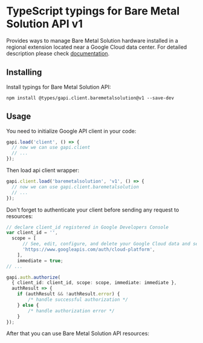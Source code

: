 # TypeScript typings for Bare Metal Solution API v1

Provides ways to manage Bare Metal Solution hardware installed in a regional extension located near a Google Cloud data center.
For detailed description please check [documentation](https://cloud.google.com/bare-metal).

## Installing

Install typings for Bare Metal Solution API:

```
npm install @types/gapi.client.baremetalsolution@v1 --save-dev
```

## Usage

You need to initialize Google API client in your code:

```typescript
gapi.load('client', () => {
  // now we can use gapi.client
  // ...
});
```

Then load api client wrapper:

```typescript
gapi.client.load('baremetalsolution', 'v1', () => {
  // now we can use gapi.client.baremetalsolution
  // ...
});
```

Don't forget to authenticate your client before sending any request to resources:

```typescript
// declare client_id registered in Google Developers Console
var client_id = '',
  scope = [ 
      // See, edit, configure, and delete your Google Cloud data and see the email address for your Google Account.
      'https://www.googleapis.com/auth/cloud-platform',
    ],
    immediate = true;
// ...

gapi.auth.authorize(
  { client_id: client_id, scope: scope, immediate: immediate },
  authResult => {
    if (authResult && !authResult.error) {
        /* handle successful authorization */
    } else {
        /* handle authorization error */
    }
});
```

After that you can use Bare Metal Solution API resources:

```typescript
```
